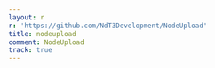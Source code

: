 ```yaml
---
layout: r
r: 'https://github.com/NdT3Development/NodeUpload'
title: nodeupload
comment: NodeUpload
track: true
---
```




